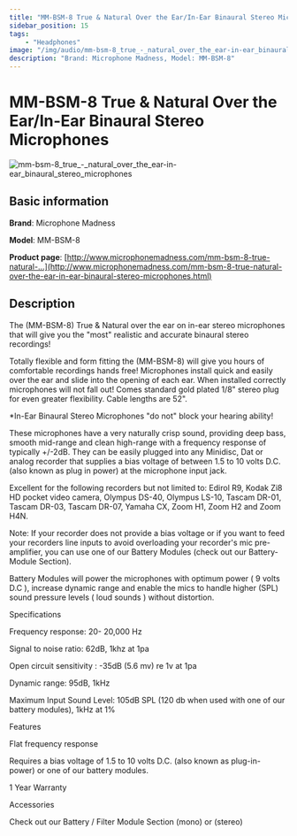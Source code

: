 ```yaml
---
title: "MM-BSM-8 True & Natural Over the Ear/In-Ear Binaural Stereo Microphones"
sidebar_position: 15
tags:
    - "Headphones"
image: "/img/audio/mm-bsm-8_true_-_natural_over_the_ear-in-ear_binaural_stereo_microphones.png"
description: "Brand: Microphone Madness, Model: MM-BSM-8"
---
```

# MM-BSM-8 True & Natural Over the Ear/In-Ear Binaural Stereo Microphones

![mm-bsm-8_true_-_natural_over_the_ear-in-ear_binaural_stereo_microphones](/img/audio/mm-bsm-8_true_-_natural_over_the_ear-in-ear_binaural_stereo_microphones.png)

## Basic information

**Brand**: Microphone Madness

**Model**: MM-BSM-8

**Product page**: [http://www.microphonemadness.com/mm-bsm-8-true-natural-...](http://www.microphonemadness.com/mm-bsm-8-true-natural-over-the-ear-in-ear-binaural-stereo-microphones.html)

## Description

The \(MM\-BSM\-8\) True & Natural over the ear on in\-ear stereo microphones that will give you the "most" realistic and accurate binaural stereo recordings\!



Totally flexible and form fitting the \(MM\-BSM\-8\) will give you hours of comfortable recordings hands free\! Microphones install quick and easily over the ear and slide into the opening of each ear\. When installed correctly microphones will not fall out\! Comes standard gold plated 1/8" stereo plug for even greater flexibility\. Cable lengths are 52"\.



\*In\-Ear Binaural Stereo Microphones "do not" block your hearing ability\!



These microphones have a very naturally crisp sound, providing deep bass, smooth mid\-range and clean high\-range with a frequency response of typically \+/\-2dB\. They can be easily plugged into any Minidisc, Dat or analog recorder that supplies a bias voltage of between 1\.5 to 10 volts D\.C\. \(also known as plug in power\) at the microphone input jack\.



Excellent for the following recorders but not limited to: Edirol R9, Kodak Zi8 HD pocket video camera, Olympus DS\-40, Olympus LS\-10, Tascam DR\-01, Tascam DR\-03, Tascam DR\-07, Yamaha CX, Zoom H1, Zoom H2 and Zoom H4N\.



Note: If your recorder does not provide a bias voltage or if you want to feed your recorders line inputs to avoid overloading your recorder's mic pre\-amplifier, you can use one of our Battery Modules \(check out our Battery\-Module Section\)\.



Battery Modules will power the microphones with optimum power \( 9 volts D\.C \), increase dynamic range and enable the mics to handle higher \(SPL\) sound pressure levels \( loud sounds \) without distortion\.



Specifications

Frequency response: 20\- 20,000 Hz

Signal to noise ratio: 62dB, 1khz at 1pa

Open circuit sensitivity : \-35dB \(5\.6 mv\) re 1v at 1pa

Dynamic range: 95dB, 1kHz

Maximum Input Sound Level: 105dB SPL \(120 db when used with one of our battery modules\), 1kHz at 1%

Features

Flat frequency response

Requires a bias voltage of 1\.5 to 10 volts D\.C\. \(also known as plug\-in\- power\) or one of our battery modules\.

1 Year Warranty

Accessories

Check out our Battery / Filter Module Section \(mono\) or \(stereo\)


